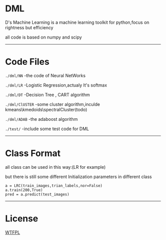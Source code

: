 DML
===

D's Machine Learning is a machine learning toolkit for python,focus on rightness but efficiency


all code is based on numpy and scipy

----------------------------------------------
Code Files
===

`./dml/NN` -the code of Neural NetWorks

`./dml/LR` -Logistic Regression,actualy It's softmax

`./dml/DT` -Decision Tree , CART algorithm

`./dml/ClUSTER` -some cluster algorithm,inculde kmeans\kmedoids\spectralCluster(todo)


`./dml/ADAB` -the adaboost algorithm

`./test/` -include some test code for DML

----------------------------------------------
Class Format
===
all class can be used in this way:(LR for example)

but there is still some different Initialization parameters in different class

    a = LRC(train_images,trian_labels,nor=False)
	a.train(200,True)
	pred = a.predict(test_images)
	

----------------------------------------------
License
===
[WTFPL](http://www.wtfpl.net/)
